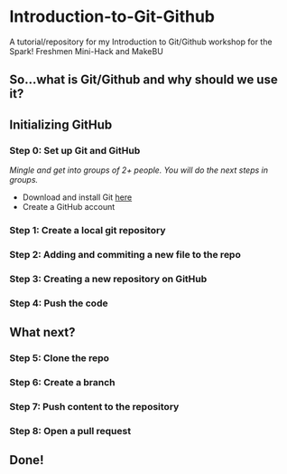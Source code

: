 # Introduction-to-Git-Github
A tutorial/repository for my Introduction to Git/Github workshop for the Spark! Freshmen Mini-Hack and MakeBU
## So...what is Git/Github and why should we use it?
## Initializing GitHub
### Step 0: Set up Git and GitHub
*Mingle and get into groups of 2+ people. You will do the next steps in groups.*
- Download and install Git [here](https://git-scm.com/)
- Create a GitHub account
### Step 1: Create a local git repository
### Step 2: Adding and commiting a new file to the repo
### Step 3: Creating a new repository on GitHub
### Step 4: Push the code
## What next?
### Step 5: Clone the repo
### Step 6: Create a branch
### Step 7: Push content to the repository
### Step 8: Open a pull request
## Done!




